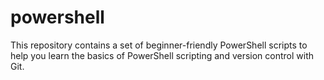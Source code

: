 # powershell
This repository contains a set of beginner-friendly PowerShell scripts to help you learn the basics of PowerShell scripting and version control with Git.

